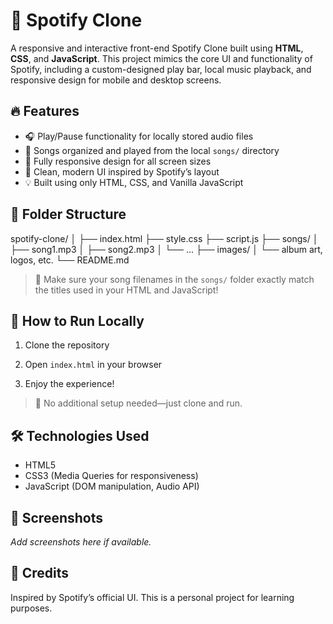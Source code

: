 # 🎵 Spotify Clone

A responsive and interactive front-end Spotify Clone built using **HTML**, **CSS**, and **JavaScript**. This project mimics the core UI and functionality of Spotify, including a custom-designed play bar, local music playback, and responsive design for mobile and desktop screens.

## 🔥 Features

- 🎧 Play/Pause functionality for locally stored audio files
- 📁 Songs organized and played from the local `songs/` directory
- 📱 Fully responsive design for all screen sizes
- 🎨 Clean, modern UI inspired by Spotify’s layout
- 💡 Built using only HTML, CSS, and Vanilla JavaScript

## 📂 Folder Structure

spotify-clone/
│
├── index.html
├── style.css
├── script.js
├── songs/
│ ├── song1.mp3
│ ├── song2.mp3
│ └── ...
├── images/
│ └── album art, logos, etc.
└── README.md


> 🔔 Make sure your song filenames in the `songs/` folder exactly match the titles used in your HTML and JavaScript!

## 🚀 How to Run Locally

1. Clone the repository  



2. Open `index.html` in your browser
3. Enjoy the experience!

> 📝 No additional setup needed—just clone and run.

## 🛠️ Technologies Used

- HTML5
- CSS3 (Media Queries for responsiveness)
- JavaScript (DOM manipulation, Audio API)

## 📸 Screenshots

_Add screenshots here if available._

## 🙌 Credits

Inspired by Spotify’s official UI. This is a personal project for learning purposes.
